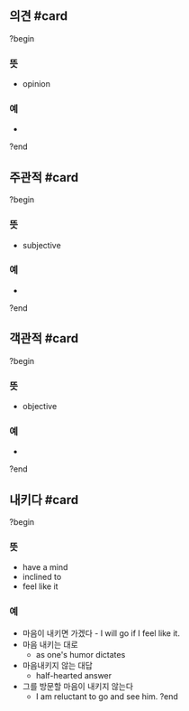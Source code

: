 ## 의견 #card
?begin
### 뜻
- opinion
### 예
-
<!--SR:!2025-07-11,39,290-->
?end


## 주관적 #card
?begin
### 뜻
- subjective
### 예
-
<!--SR:!2025-06-15,1,234-->
?end


## 객관적 #card
?begin
### 뜻
- objective
### 예
-
<!--SR:!2025-07-29,55,250-->
?end

## 내키다 #card
?begin
### 뜻
- have a mind
- inclined to
- feel like it
### 예
- 마음이 내키면 가겠다
        - I will go if I feel like it.
- 마음 내키는 대로
	- as one's humor dictates
- 마음내키지 않는 대답
	- half-hearted answer
- 그를 방문할 마음이 내키지 않는다
	- I am reluctant to go and see him.
?end
